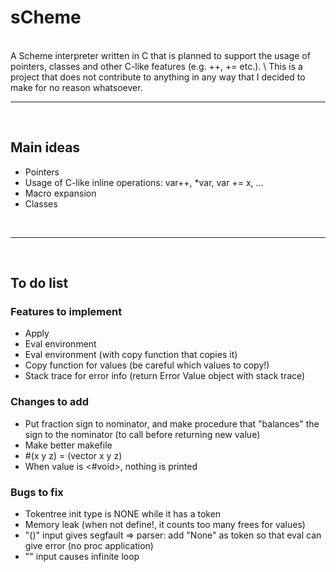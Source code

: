 # sCheme
<br>
A Scheme interpreter written in C that is planned to support the usage of pointers, classes and other C-like features (e.g. ++, += etc.). \
This is a project that does not contribute to anything in any way that I decided to make for no reason whatsoever. 

<br>

---

<br>

## Main ideas
- Pointers
- Usage of C-like inline operations: var++,  *var, var += x, ...
- Macro expansion
- Classes

<br>

---

<br>

## To do list

### Features to implement
- Apply
- Eval environment
- Eval environment (with copy function that copies it)
- Copy function for values (be careful which values to copy!)
- Stack trace for error info (return Error Value object with stack trace)

### Changes to add
- Put fraction sign to nominator, and make procedure that "balances" the sign to the nominator (to call before returning new value)
- Make better makefile
- #(x y z) = (vector x y z)
- When value is <#void>, nothing is printed

### Bugs to fix
- Tokentree init type is NONE while it has a token
- Memory leak (when not define!, it counts too many frees for values)
- "()" input gives segfault
    => parser: add "None" as token so that eval can give error (no proc application)
- "" input causes infinite loop
